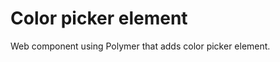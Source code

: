 Color picker element
====================

Web component using Polymer that adds color picker element.
